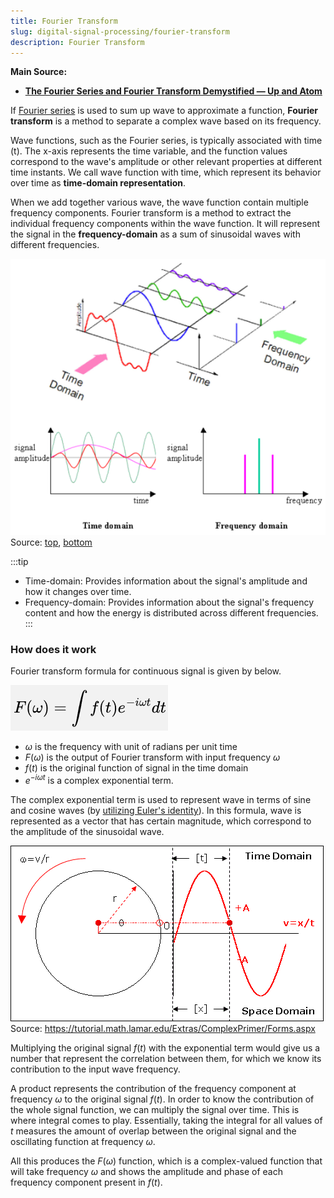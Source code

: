 ```yaml
---
title: Fourier Transform
slug: digital-signal-processing/fourier-transform
description: Fourier Transform
---
```


**Main Source:**

- **[The Fourier Series and Fourier Transform Demystified — Up and Atom](https://youtu.be/mgXSevZmjPc)**

If [Fourier series](/digital-signal-processing/fourier-series) is used to sum up wave to approximate a function, **Fourier transform** is a method to separate a complex wave based on its frequency.

Wave functions, such as the Fourier series, is typically associated with time (t). The x-axis represents the time variable, and the function values correspond to the wave's amplitude or other relevant properties at different time instants. We call wave function with time, which represent its behavior over time as **time-domain representation**.

When we add together various wave, the wave function contain multiple frequency components. Fourier transform is a method to extract the individual frequency components within the wave function. It will represent the signal in the **frequency-domain** as a sum of sinusoidal waves with different frequencies.

![A complex wave is being separated by its frequency](./separating-wave.png)  
Source: [top](https://kinder-chen.medium.com/denoising-data-with-fast-fourier-transform-a81d9f38cc4c), [bottom](https://knowledge.ni.com/KnowledgeArticleDetails?id=kA03q000000YGJ7CAO&l=en-US)

:::tip

- Time-domain: Provides information about the signal's amplitude and how it changes over time.
- Frequency-domain: Provides information about the signal's frequency content and how the energy is distributed across different frequencies.
 :::

### How does it work

Fourier transform formula for continuous signal is given by below.

![Fourier transform formula involving complex exponential term with the function of time representing the signal](./fourier-transform-formula.png)

- $\omega$ is the frequency with unit of radians per unit time
- $F(\omega)$ is the output of Fourier transform with input frequency $\omega$
- $f(t)$ is the original function of signal in the time domain
- $e^{-i\omega t}$ is a complex exponential term.

The complex exponential term is used to represent wave in terms of sine and cosine waves (by [utilizing Euler's identity](/digital-signal-processing/fourier-series#complex-fourier-series)). In this formula, wave is represented as a vector that has certain magnitude, which correspond to the amplitude of the sinusoidal wave.

![Wave representation using complex exponential term](./complex-rotation.gif)  
Source: https://tutorial.math.lamar.edu/Extras/ComplexPrimer/Forms.aspx

Multiplying the original signal $f(t)$ with the exponential term would give us a number that represent the correlation between them, for which we know its contribution to the input wave frequency.

A product represents the contribution of the frequency component at frequency $\omega$ to the original signal $f(t)$. In order to know the contribution of the whole signal function, we can multiply the signal over time. This is where integral comes to play. Essentially, taking the integral for all values of $t$ measures the amount of overlap between the original signal and the oscillating function at frequency $\omega$.

All this produces the $F(\omega)$ function, which is a complex-valued function that will take frequency $\omega$ and shows the amplitude and phase of each frequency component present in $f(t)$.
